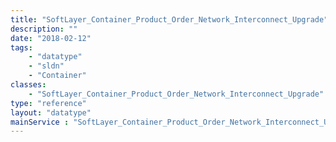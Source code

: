 ```yaml
---
title: "SoftLayer_Container_Product_Order_Network_Interconnect_Upgrade"
description: ""
date: "2018-02-12"
tags:
    - "datatype"
    - "sldn"
    - "Container"
classes:
    - "SoftLayer_Container_Product_Order_Network_Interconnect_Upgrade"
type: "reference"
layout: "datatype"
mainService : "SoftLayer_Container_Product_Order_Network_Interconnect_Upgrade"
---
```

